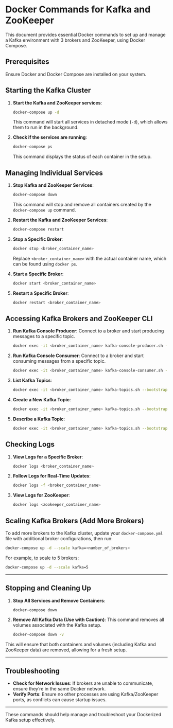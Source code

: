 
# Docker Commands for Kafka and ZooKeeper

This document provides essential Docker commands to set up and manage a Kafka environment with 3 brokers and ZooKeeper, using Docker Compose.

## Prerequisites

Ensure Docker and Docker Compose are installed on your system.

## Starting the Kafka Cluster

1. **Start the Kafka and ZooKeeper services**:
   ```bash
   docker-compose up -d
   ```
   This command will start all services in detached mode (`-d`), which allows them to run in the background.

2. **Check if the services are running**:
   ```bash
   docker-compose ps
   ```
   This command displays the status of each container in the setup.

## Managing Individual Services

1. **Stop Kafka and ZooKeeper Services**:
   ```bash
   docker-compose down
   ```
   This command will stop and remove all containers created by the `docker-compose up` command.

2. **Restart the Kafka and ZooKeeper Services**:
   ```bash
   docker-compose restart
   ```

3. **Stop a Specific Broker**:
   ```bash
   docker stop <broker_container_name>
   ```
   Replace `<broker_container_name>` with the actual container name, which can be found using `docker ps`.

4. **Start a Specific Broker**:
   ```bash
   docker start <broker_container_name>
   ```

5. **Restart a Specific Broker**:
   ```bash
   docker restart <broker_container_name>
   ```

## Accessing Kafka Brokers and ZooKeeper CLI

1. **Run Kafka Console Producer**:
   Connect to a broker and start producing messages to a specific topic.
   ```bash
   docker exec -it <broker_container_name> kafka-console-producer.sh --broker-list <broker_name:port> --topic <topic_name>
   ```

2. **Run Kafka Console Consumer**:
   Connect to a broker and start consuming messages from a specific topic.
   ```bash
   docker exec -it <broker_container_name> kafka-console-consumer.sh --bootstrap-server <broker_name:port> --topic <topic_name> --from-beginning
   ```

3. **List Kafka Topics**:
   ```bash
   docker exec -it <broker_container_name> kafka-topics.sh --bootstrap-server <broker_name:port> --list
   ```

4. **Create a New Kafka Topic**:
   ```bash
   docker exec -it <broker_container_name> kafka-topics.sh --bootstrap-server <broker_name:port> --create --topic <topic_name> --partitions <number_of_partitions> --replication-factor <replication_factor>
   ```

5. **Describe a Kafka Topic**:
   ```bash
   docker exec -it <broker_container_name> kafka-topics.sh --bootstrap-server <broker_name:port> --describe --topic <topic_name>
   ```

## Checking Logs

1. **View Logs for a Specific Broker**:
   ```bash
   docker logs <broker_container_name>
   ```

2. **Follow Logs for Real-Time Updates**:
   ```bash
   docker logs -f <broker_container_name>
   ```

3. **View Logs for ZooKeeper**:
   ```bash
   docker logs <zookeeper_container_name>
   ```

## Scaling Kafka Brokers (Add More Brokers)

To add more brokers to the Kafka cluster, update your `docker-compose.yml` file with additional broker configurations, then run:

```bash
docker-compose up -d --scale kafka=<number_of_brokers>
```

For example, to scale to 5 brokers:
```bash
docker-compose up -d --scale kafka=5
```

---

## Stopping and Cleaning Up

1. **Stop All Services and Remove Containers**:
   ```bash
   docker-compose down
   ```

2. **Remove All Kafka Data (Use with Caution)**:
   This command removes all volumes associated with the Kafka setup.
   ```bash
   docker-compose down -v
   ```

This will ensure that both containers and volumes (including Kafka and ZooKeeper data) are removed, allowing for a fresh setup.

---

## Troubleshooting

- **Check for Network Issues**: If brokers are unable to communicate, ensure they’re in the same Docker network.
- **Verify Ports**: Ensure no other processes are using Kafka/ZooKeeper ports, as conflicts can cause startup issues.

---

These commands should help manage and troubleshoot your Dockerized Kafka setup effectively.

